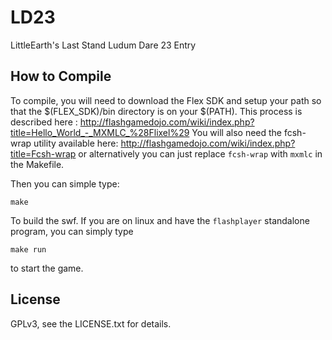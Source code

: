 LD23
====
LittleEarth's Last Stand
Ludum Dare 23 Entry

How to Compile
----
To compile, you will need to download the Flex SDK and setup your path so that the $(FLEX_SDK)/bin directory is on your $(PATH).
This process is described here : http://flashgamedojo.com/wiki/index.php?title=Hello_World_-_MXMLC_%28Flixel%29
You will also need the fcsh-wrap utility available here: http://flashgamedojo.com/wiki/index.php?title=Fcsh-wrap
or alternatively you can just replace ``fcsh-wrap`` with ``mxmlc`` in the Makefile.

Then you can simple type:

    make

To build the swf. If you are on linux and have the ``flashplayer`` standalone program, you can simply type 

    make run

to start the game.

License
----
GPLv3, see the LICENSE.txt for details.
